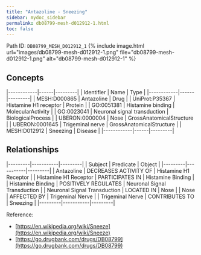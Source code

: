 ```yaml
---
title: "Antazoline - Sneezing"
sidebar: mydoc_sidebar
permalink: db08799-mesh-d012912-1.html
toc: false 
---
```



Path ID: `DB08799_MESH_D012912_1`
{% include image.html url="images/db08799-mesh-d012912-1.png" file="db08799-mesh-d012912-1.png" alt="db08799-mesh-d012912-1" %}

## Concepts

|------------|------|---------|
| Identifier | Name | Type    |
|------------|------|---------|
| MESH:D000865 | Antazoline | Drug |
| UniProt:P35367 | Histamine H1 receptor | Protein |
| GO:0051381 | Histamine binding | MolecularActivity |
| GO:0023041 | Neuronal signal transduction | BiologicalProcess |
| UBERON:0000004 | Nose | GrossAnatomicalStructure |
| UBERON:0001645 | Trigeminal nerve | GrossAnatomicalStructure |
| MESH:D012912 | Sneezing | Disease |
|------------|------|---------|

## Relationships

|---------|-----------|---------|
| Subject | Predicate | Object  |
|---------|-----------|---------|
| Antazoline | DECREASES ACTIVITY OF | Histamine H1 Receptor |
| Histamine H1 Receptor | PARTICIPATES IN | Histamine Binding |
| Histamine Binding | POSITIVELY REGULATES | Neuronal Signal Transduction |
| Neuronal Signal Transduction | LOCATED IN | Nose |
| Nose | AFFECTED BY | Trigeminal Nerve |
| Trigeminal Nerve | CONTRIBUTES TO | Sneezing |
|---------|-----------|---------|

Reference: 
  - [https://en.wikipedia.org/wiki/Sneeze](https://en.wikipedia.org/wiki/Sneeze)
  - [https://go.drugbank.com/drugs/DB08799](https://go.drugbank.com/drugs/DB08799)
